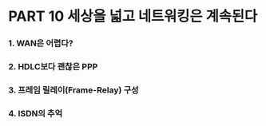 # PART 10 세상을 넓고 네트워킹은 계속된다

### 1. WAN은 어렵다?

### 2. HDLC보다 괜찮은 PPP

### 3. 프레임 릴레이(Frame-Relay) 구성

### 4. ISDN의 추억
